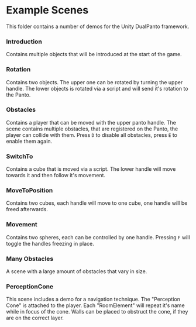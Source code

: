 # Example Scenes
This folder contains a number of demos for the Unity DualPanto framework.

### Introduction
Contains multiple objects that will be introduced at the start of the game.

### Rotation
Contains two objects. The upper one can be rotated by turning the upper handle. The lower objects is rotated via a script and will send it's rotation to the Panto.

### Obstacles
Contains a player that can be moved with the upper panto handle. The scene contains multiple obstacles, that are registered on the Panto, the player can collide with them. Press `D` to disable all obstacles, press `E` to enable them again.

### SwitchTo
Contains a cube that is moved via a script. The lower handle will move towards it and then follow it's movement.

### MoveToPosition
Contains two cubes, each handle will move to one cube, one handle will be freed afterwards.

### Movement
Contains two spheres, each can be controlled by one handle. Pressing `F` will toggle the handles freezing in place.

### Many Obstacles
A scene with a large amount of obstacles that vary in size.

### PerceptionCone
This scene includes a demo for a navigation technique. The "Perception Cone" is attached to the player. Each "RoomElement" will repeat it's name while in focus of the cone. Walls can be placed to obstruct the cone, if they are on the correct layer.
